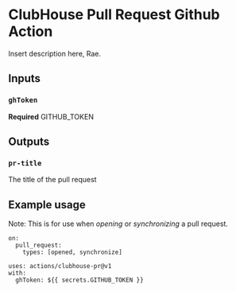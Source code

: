 # ClubHouse Pull Request Github Action

Insert description here, Rae.

## Inputs

### `ghToken`

**Required** GITHUB_TOKEN

## Outputs

### `pr-title`

The title of the pull request

## Example usage

Note: This is for use when *opening* or *synchronizing* a pull request.

```
on:
  pull_request:
    types: [opened, synchronize]
```

```
uses: actions/clubhouse-pr@v1
with:
  ghToken: ${{ secrets.GITHUB_TOKEN }}
```
